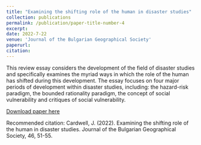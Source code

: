 ```yaml
---
title: "Examining the shifting role of the human in disaster studies"
collection: publications
permalink: /publication/paper-title-number-4
excerpt: 
date: 2022-7-22
venue: 'Journal of the Bulgarian Geographical Society'
paperurl: 
citation: 
---
```

This review essay considers the development of the field of disaster studies and specifically examines the myriad ways in which the role of the human has shifted during this development. The essay focuses on four major periods of development within disaster studies, including: the hazard-risk paradigm, the bounded rationality paradigm, the concept of social vulnerability and critiques of social vulnerability. 

[Download paper here](http://jucardwell.github.io/files/human.pdf)

Recommended citation: Cardwell, J. (2022). Examining the shifting role of the human in disaster studies. Journal of the Bulgarian Geographical Society, 46, 51-55.

